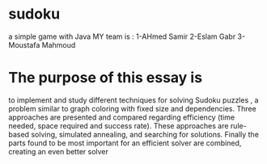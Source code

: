# sudoku
a simple game with Java
MY team is :
1-AHmed Samir
2-Eslam Gabr
3-Moustafa Mahmoud
# The purpose of this essay is 
to implement and study different techniques for solving Sudoku puzzles , a problem similar to graph coloring with fixed size and dependencies.
Three approaches are presented and compared regarding efficiency (time needed, space required and success rate).
These approaches are rule-based solving, simulated annealing, and searching for solutions.
Finally the parts found to be most important for an efficient solver are combined, creating an even better solver
